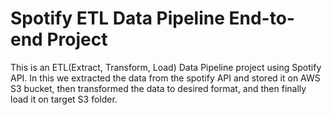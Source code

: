 # Spotify ETL Data Pipeline End-to-end Project
This is an ETL(Extract, Transform, Load) Data Pipeline project using Spotify API. In this we extracted the data from the spotify API and stored it on AWS S3 bucket, then transformed the data to desired format, and then finally load it on target S3 folder.
